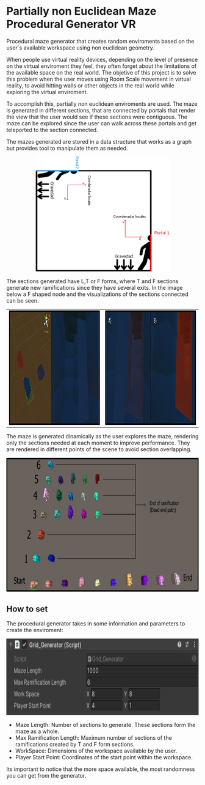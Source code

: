 # Partially non Euclidean Maze Procedural Generator VR

Procedural maze generator that creates random enviroments based on the user´s available workspace using non euclidean geometry.

When people use virtual reality devices, depending on the level of presence on the virtual enviroment they feel, they often forget about the limitations of the available space on the real world. The objetive of this project is to solve this problem when the user moves using Room Scale movement in virtual reality, to avoid hitting walls or other objects in the real world while exploring the virtual enviroment.

To accomplish this, partially non euclidean enviroments are used. The maze is generated in different sections, that are connected by portals that render the view that the user would see if these sections were contiguous. The maze can be explored since the user can walk across these portals and get teleported to the section connected.

The mazes generated are stored in a data structure that works as a graph but provides tool to manipulate them as needed.

<p align="center">
  <img width="350" height="300" src="/Images/portales.png">
</p>

The sections generated have L,T or F forms, where T and F sections generate new ramifications since they have several exits. In the image below a F shaped node and the visualizations of the sections connected can be seen.

<table width = "100%" align = "center">
  <tr>
    <td width = "50%" style = "text-align:left"> <img src="/Images/Gameplay_Example.png" width="350" height = "300"/></td>
    <td width = "50%" style = "text-align:right"> <img src="/Images/Both_Hallways.png" width="350" height = "300"/></td>
  </tr>
</table>

The maze is generated dinamically as the user explores the maze, rendering only the sections needed at each moment to improve performance. They are rendered in different points of the scene to avoid section overlapping.

<p align="center">
  <img width="650" height="350" src="/Images/Full_Maze_Eng.png">
</p>

## How to set

The procedural generator takes in some information and parameters to create the enviroment:

<p align="center">
  <img width="700" height="200" src="/Images/Options.png">
</p>

* Maze Length: Number of sections to generate. These sections form the maze as a whole.
* Max Ramification Length: Maximum number of sections of the ramifications created by T and F form sections.
* WorkSpace: Dimensions of the workspace available by the user.
* Player Start Point: Coordinates of the start point within the workspace.

Its important to notice that the more space available, the most randomness you can get from the generator.
